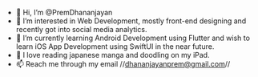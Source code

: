 - 👋 Hi, I’m @PremDhananjayan
- 👀 I’m interested in Web Development, mostly front-end designing and recently got into social media analytics.
- 🌱 I’m currently learning Android Development using Flutter and wish to learn iOS App Development using SwiftUI in the near future.
- 💞️ I love reading japanese manga and doodling on my iPad.
- 📫 Reach me through my email //dhananjayanprem@gmail.com// 
<!---
PremDhananjayan/PremDhananjayan is a ✨ special ✨ repository because its `README.md` (this file) appears on your GitHub profile.
You can click the Preview link to take a look at your changes.
--->
